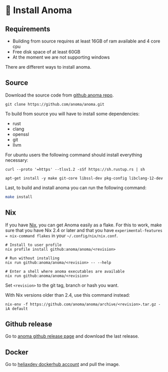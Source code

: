 # 💾 Install Anoma

## Requirements

- Building from source requires at least 16GB of ram available and 4 core cpu
- Free disk space of at least 60GB
- At the moment we are not supporting windows

There are different ways to install anoma.

## Source

Download the source code from [github anoma repo](https://github.com/anoma/anoma).
```shell
git clone https://github.com/anoma/anoma.git
```
To build from source you will have to install some dependencies:
- rust
- clang
- openssl
- git
- llvm

For ubuntu users the following command should install everything necessary:
```shell
curl --proto '=https' --tlsv1.2 -sSf https://sh.rustup.rs | sh

apt-get install -y make git-core libssl-dev pkg-config libclang-12-dev
```

Last, to build and install anoma you can run the following command:

```bash
make install
```

## Nix

If you have [Nix](https://nixos.org/), you can get Anoma easily as a flake. For
this to work, make sure that you have Nix 2.4 or later and that you have
`experimental-features = nix-command flakes` in your `~/.config/nix/nix.conf`.

```shell
# Install to user profile
nix profile install github:anoma/anoma/<revision>

# Run without installing
nix run github:anoma/anoma/<revision> -- --help

# Enter a shell where anoma executables are available
nix run github:anoma/anoma/<revision>
```

Set `<revision>` to the git tag, branch or hash you want.

With Nix versions older than 2.4, use this command instead:

```shell
nix-env -f https://github.com/anoma/anoma/archive/<revision>.tar.gz -iA default
```

## Github release

Go to [anoma github release page](https://github.com/anoma/anoma/releases) and download the last release.


## Docker

Go to [heliaxdev dockerhub account](https://hub.docker.com/r/heliaxdev/anoma) and pull the image.
